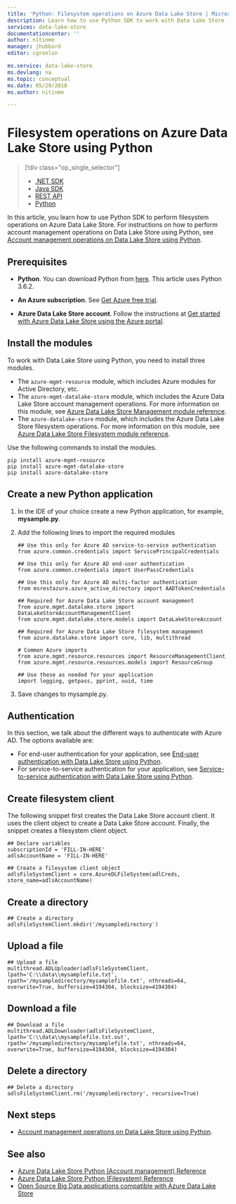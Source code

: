 ```yaml
---
title: 'Python: Filesystem operations on Azure Data Lake Store | Microsoft Docs'
description: Learn how to use Python SDK to work with Data Lake Store file system.
services: data-lake-store
documentationcenter: ''
author: nitinme
manager: jhubbard
editor: cgronlun

ms.service: data-lake-store
ms.devlang: na
ms.topic: conceptual
ms.date: 05/29/2018
ms.author: nitinme

---
```


# Filesystem operations on Azure Data Lake Store using Python
> [!div class="op_single_selector"]
> * [.NET SDK](data-lake-store-data-operations-net-sdk.md)
> * [Java SDK](data-lake-store-get-started-java-sdk.md)
> * [REST API](data-lake-store-data-operations-rest-api.md)
> * [Python](data-lake-store-data-operations-python.md)
>
> 

In this article, you learn how to use Python SDK to perform filesystem operations on Azure Data Lake Store. For instructions on how to perform account management operations on Data Lake Store using Python, see [Account management operations on Data Lake Store using Python](data-lake-store-get-started-python.md).

## Prerequisites

* **Python**. You can download Python from [here](https://www.python.org/downloads/). This article uses Python 3.6.2.

* **An Azure subscription**. See [Get Azure free trial](https://azure.microsoft.com/pricing/free-trial/).

* **Azure Data Lake Store account**. Follow the instructions at [Get started with Azure Data Lake Store using the Azure portal](data-lake-store-get-started-portal.md).

## Install the modules

To work with Data Lake Store using Python, you need to install three modules.

* The `azure-mgmt-resource` module, which includes Azure modules for Active Directory, etc.
* The `azure-mgmt-datalake-store` module, which includes the Azure Data Lake Store account management operations. For more information on this module, see [Azure Data Lake Store Management module reference](https://docs.microsoft.com/python/api/azure.mgmt.datalake.store?view=azure-python).
* The `azure-datalake-store` module, which includes the Azure Data Lake Store filesystem operations. For more information on this module, see [Azure Data Lake Store Filesystem module reference](http://azure-datalake-store.readthedocs.io/en/latest/).

Use the following commands to install the modules.

```
pip install azure-mgmt-resource
pip install azure-mgmt-datalake-store
pip install azure-datalake-store
```

## Create a new Python application

1. In the IDE of your choice create a new Python application, for example, **mysample.py**.

2. Add the following lines to import the required modules

	```
	## Use this only for Azure AD service-to-service authentication
	from azure.common.credentials import ServicePrincipalCredentials

	## Use this only for Azure AD end-user authentication
	from azure.common.credentials import UserPassCredentials

	## Use this only for Azure AD multi-factor authentication
	from msrestazure.azure_active_directory import AADTokenCredentials

	## Required for Azure Data Lake Store account management
	from azure.mgmt.datalake.store import DataLakeStoreAccountManagementClient
	from azure.mgmt.datalake.store.models import DataLakeStoreAccount

	## Required for Azure Data Lake Store filesystem management
	from azure.datalake.store import core, lib, multithread

	# Common Azure imports
	from azure.mgmt.resource.resources import ResourceManagementClient
	from azure.mgmt.resource.resources.models import ResourceGroup

	## Use these as needed for your application
	import logging, getpass, pprint, uuid, time
	```

3. Save changes to mysample.py.

## Authentication

In this section, we talk about the different ways to authenticate with Azure AD. The options available are:

* For end-user authentication for your application, see [End-user authentication with Data Lake Store using Python](data-lake-store-end-user-authenticate-python.md).
* For service-to-service authentication for your application, see [Service-to-service authentication with Data Lake Store using Python](data-lake-store-service-to-service-authenticate-python.md).

## Create filesystem client

The following snippet first creates the Data Lake Store account client. It uses the client object to create a Data Lake Store account. Finally, the snippet creates a filesystem client object.

    ## Declare variables
    subscriptionId = 'FILL-IN-HERE'
	adlsAccountName = 'FILL-IN-HERE'

	## Create a filesystem client object
    adlsFileSystemClient = core.AzureDLFileSystem(adlCreds, store_name=adlsAccountName)

## Create a directory

	## Create a directory
    adlsFileSystemClient.mkdir('/mysampledirectory')

## Upload a file


    ## Upload a file
    multithread.ADLUploader(adlsFileSystemClient, lpath='C:\\data\\mysamplefile.txt', rpath='/mysampledirectory/mysamplefile.txt', nthreads=64, overwrite=True, buffersize=4194304, blocksize=4194304)


## Download a file

    ## Download a file
    multithread.ADLDownloader(adlsFileSystemClient, lpath='C:\\data\\mysamplefile.txt.out', rpath='/mysampledirectory/mysamplefile.txt', nthreads=64, overwrite=True, buffersize=4194304, blocksize=4194304)

## Delete a directory

	## Delete a directory
	adlsFileSystemClient.rm('/mysampledirectory', recursive=True)

## Next steps
* [Account management operations on Data Lake Store using Python](data-lake-store-get-started-python.md).

## See also
* [Azure Data Lake Store Python (Account management) Reference](http://azure-sdk-for-python.readthedocs.io/en/latest/sample_azure-mgmt-datalake-store.html)
* [Azure Data Lake Store Python (Filesystem) Reference](http://azure-datalake-store.readthedocs.io/en/latest)
* [Open Source Big Data applications compatible with Azure Data Lake Store](data-lake-store-compatible-oss-other-applications.md)
